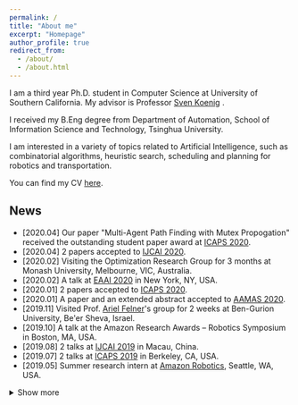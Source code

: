 ```yaml
---
permalink: /
title: "About me"
excerpt: "Homepage"
author_profile: true
redirect_from: 
  - /about/
  - /about.html
---
```


I am a third year Ph.D. student in Computer Science at University of Southern California. My advisor is Professor [Sven Koenig](http://idm-lab.org/index.html) .

I received my B.Eng degree from Department of Automation, School of Information Science and Technology, Tsinghua University.

I am interested in a variety of topics related to Artificial Intelligence, such as combinatorial algorithms, heuristic search, scheduling and planning for robotics and transportation. 

You can find my CV [here](http://jiaoyang-li.github.io/files/CV-Jiaoyang.pdf).

## News
* \[2020.04\] Our paper "Multi-Agent Path Finding with Mutex Propogation" received the outstanding student paper award at [ICAPS 2020](https://icaps20.icaps-conference.org/program/awards/).
* \[2020.04\] 2 papers accepted to [IJCAI 2020](https://www.ijcai20.org/).
* \[2020.02\] Visiting the Optimization Research Group for 3 months at Monash University, Melbourne, VIC, Australia.
* \[2020.02\] A talk at [EAAI 2020](http://eaai.cs.mtu.edu) in New York, NY, USA.
* \[2020.01\] 2 papers accepted to [ICAPS 2020](https://icaps20.icaps-conference.org/).
* \[2020.01\] A paper and an extended abstract accepted to [AAMAS 2020](https://aamas2020.conference.auckland.ac.nz/).
* \[2019.11\] Visited Prof. <a href="https://felner.wixsite.com/home">Ariel Felner</a>'s group for 2 weeks at Ben-Gurion University, Be'er Sheva, Israel.
* \[2019.10\] A talk at the Amazon Research Awards – Robotics Symposium in Boston, MA, USA.
* \[2019.08\] 2 talks at [IJCAI 2019](https://www.ijcai19.org/) in Macau, China.
* \[2019.07\] 2 talks at [ICAPS 2019](https://icaps19.icaps-conference.org/) in Berkeley, CA, USA.
* \[2019.05\] Summer research intern at [Amazon Robotics](https://www.amazonrobotics.com/), Seattle, WA, USA.
<details><summary>Show more</summary>
<ul>
  <li>[2019.05] A paper accepted to <a href="https://www.ijcai19.org/">IJCAI 2019</a>.</li>
  <li>[2019.03] Received a Technology Commercialization Award from the USC Stevens Center for Innovation Technology.</li>
  <li>[2019.02] 2 short papers accepted to <a href="https://icaps19.icaps-conference.org/">ICAPS 2019</a>.</li>
  <li>[2019.01] 2 spotlight talks at <a href="https://aaai.org/Conferences/AAAI-19/">AAAI 2019</a> in Honolulu, Hawaii, USA.</li>
  <li>[2019.01] A paper and an extended abstract accepted to <a href="http://aamas2019.encs.concordia.ca/">AAMAS 2019</a>.</li>
  <li>[2018.12] Visited Prof. <a href="https://felner.wixsite.com/home">Ariel Felner</a>'s group for 3 weeks at Ben-Gurion University, Be'er Sheva, Israel. </li>
  <li>[2018.11] 3 papers accepted to <a href="https://aaai.org/Conferences/AAAI-19/">AAAI 2019</a>.</li>
  <li>[2018.04] A paper accepted to <a href="https://www.ijcai-18.org/">IJCAI 2018</a>.</li>
  <li>[2018.01] An extended abstract accepted to <a href="http://celweb.vuse.vanderbilt.edu/aamas18/">AAMAS 2018</a>.</li>
  <li>[2018.01] A short paper accepted to <a href="http://icaps18.icaps-conference.org/">ICAPS 2018</a>.</li>
  <li>[2017.08] PhD student at USC! </li>
</ul></details>


